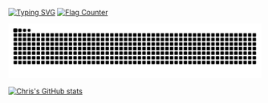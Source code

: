 [![Typing SVG](https://readme-typing-svg.demolab.com/?lines=Welcome!;My+name+is+Chris+du+Toit;I+am+an+AI+developer+@+Odoo)](https://git.io/typing-svg)
<a href="https://info.flagcounter.com/XBYs"><img src="https://s01.flagcounter.com/countxl/XBYs/bg_76317A/txt_F2FCFF/border_878BCC/columns_2/maxflags_10/viewers_0/labels_0/pageviews_0/flags_0/percent_1/" alt="Flag Counter" border="0"></a>

<!--   grid-snake -->
![](https://github.com/BEPb/BEPb/blob/output/github-contribution-grid-snake.svg)

[![Chris's GitHub stats](https://github-readme-stats-vci6.vercel.app/api?username=chrisdt1998&theme=radical)](https://github.com/chrisdt1998)
<!--
**chrisdt1998/chrisdt1998** is a ✨ _special_ ✨ repository because its `README.md` (this file) appears on your GitHub profile.

Here are some ideas to get you started:

- 🔭 I’m currently working on ...
- 🌱 I’m currently learning ...
- 👯 I’m looking to collaborate on ...
- 🤔 I’m looking for help with ...
- 💬 Ask me about ...
- 📫 How to reach me: ...
- 😄 Pronouns: ...
- ⚡ Fun fact: ...
-->
